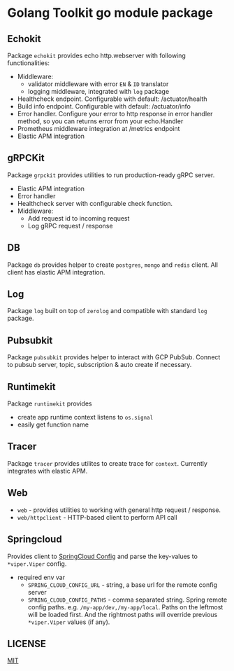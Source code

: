 # Golang Toolkit go module package

## Echokit

Package `echokit` provides echo http.webserver with following functionalities:

* Middleware:
    * validator middleware with error `EN` & `ID` translator
    * logging middleware, integrated with `log` package
* Healthcheck endpoint. Configurable with default: /actuator/health
* Build info endpoint. Configurable with default: /actuator/info
* Error handler. Configure your error to http response in error handler
method, so you can returns error from your echo.Handler
* Prometheus middleware integration at /metrics endpoint
* Elastic APM integration

## gRPCKit

Package `grpckit` provides utilities to run production-ready gRPC server.

* Elastic APM integration
* Error handler
* Healthcheck server with configurable check function.
* Middleware:
    * Add request id to incoming request
    * Log gRPC request / response

## DB

Package `db` provides helper to create `postgres`, `mongo` and `redis` client.
All client has elastic APM integration.

## Log

Package `log` built on top of `zerolog` and compatible with standard `log` package.

## Pubsubkit

Package `pubsubkit` provides helper to interact with GCP PubSub. Connect to
pubsub server, topic, subscription & auto create if necessary.

## Runtimekit

Package `runtimekit` provides

* create app runtime context listens to `os.signal`
* easily get function name

## Tracer

Package `tracer` provides utilites to create trace for `context`. Currently integrates
with elastic APM.

## Web

* `web` - provides utilities to working with general http request / response.
* `web/httpclient` - HTTP-based client to perform API call

## Springcloud

Provides client to [SpringCloud Config](http://spring.io/projects/spring-cloud-config) and parse the key-values to `*viper.Viper` config.

* required env var
    * `SPRING_CLOUD_CONFIG_URL` - string, a base url for the remote config
        server
    * `SPRING_CLOUD_CONFIG_PATHS` - comma separated string. Spring remote
        config paths. e.g. `/my-app/dev,/my-app/local`. Paths on the leftmost
        will be loaded first. And the rightmost paths will override previous
        `*viper.Viper` values (if any).

## LICENSE

[MIT](https://github.com/labstack/echo/blob/master/LICENSE)
